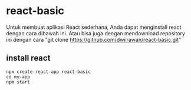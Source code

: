 # react-basic
Untuk membuat aplikasi React sederhana, Anda dapat menginstall react dengan cara dibawah ini. Atau bisa juga dengan mendownload repository ini dengan cara "git clone https://github.com/dwiirawan/react-basic.git"

## install react
```
npx create-react-app react-basic
cd my-app
npm start
```
